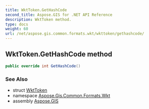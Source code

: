 ```yaml
---
title: WktToken.GetHashCode
second_title: Aspose.GIS for .NET API Reference
description: WktToken method. 
type: docs
weight: 60
url: /net/aspose.gis.common.formats.wkt/wkttoken/gethashcode/
---
```

## WktToken.GetHashCode method

```csharp
public override int GetHashCode()
```

### See Also

* struct [WktToken](../)
* namespace [Aspose.Gis.Common.Formats.Wkt](../../wkttoken/)
* assembly [Aspose.GIS](../../../)


